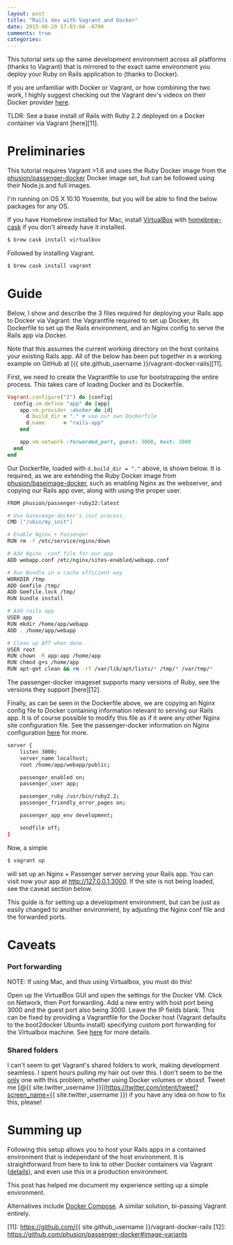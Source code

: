 ```yaml
---
layout: post
title: "Rails dev with Vagrant and Docker"
date: 2015-06-29 17:03:04 -0700
comments: true
categories: 
---
```


This tutorial sets up the same development environment across all platforms (thanks to Vagrant) that is mirrored to the exact same environment you deploy your Ruby on Rails application to (thanks to Docker).

If you are unfamiliar with Docker or Vagrant, or how combining the two work, I highly suggest checking out the Vagrant dev's videos on their Docker provider [here][1].

TLDR: See a base install of Rails with Ruby 2.2 deployed on a Docker container via Vagrant [here][11].

# Preliminaries
This tutorial requires Vagrant >1.6 and uses the Ruby Docker image from the [phusion/passenger-docker](https://github.com/phusion/passenger-docker) Docker image set, but can be followed using their Node.js and full images.

I'm running on OS X 10.10 Yosemite, but you will be able to find the below packages for any OS.

If you have Homebrew installed for Mac, install [VirtualBox][7] with [homebrew-cask][3] if you don't already have it installed.

```bash
$ brew cask install virtualbox
```

Followed by installing Vagrant.

``` bash
$ brew cask install vagrant
```

# Guide
Below, I show and describe the 3 files required for deploying your Rails app to Docker via Vagrant: the Vagrantfile required to set up Docker, its Dockerfile to set up the Rails environment, and an Nginx config to serve the Rails app via Docker.

Note that this assumes the current working directory on the host contains your existing Rails app. All of the below has been put together in a working example on GitHub at [{{ site.github_username }}/vagrant-docker-rails][11].

First, we need to create the Vagrantfile to use for bootstrapping the entire process. This takes care of loading Docker and its Dockerfile.

```ruby
Vagrant.configure("2") do |config|
  config.vm.define "app" do |app|
    app.vm.provider :docker do |d|
      d.build_dir = "." # use our own Dockerfile
      d.name      = "rails-app"
    end

    app.vm.network :forwarded_port, guest: 3000, host: 3000
  end
end

```

Our Dockerfile, loaded with `d.build_dir = "."` above, is shown below. It is required, as we are extending the Ruby Docker image from [phusion/baseimage-docker](https://github.com/phusion/baseimage-docker), such as enabling Nginx as the webserver, and copying our Rails app over, along with using the proper user.

```bash
FROM phusion/passenger-ruby22:latest

# Use baseimage-docker's init process.
CMD ["/sbin/my_init"]

# Enable Nginx + Passenger
RUN rm -f /etc/service/nginx/down

# Add Nginx .conf file for our app
ADD webapp.conf /etc/nginx/sites-enabled/webapp.conf

# Run Bundle in a cache efficient way
WORKDIR /tmp
ADD Gemfile /tmp/
ADD Gemfile.lock /tmp/
RUN bundle install

# Add rails app
USER app
RUN mkdir /home/app/webapp
ADD . /home/app/webapp

# Clean up APT when done.
USER root
RUN chown -R app:app /home/app
RUN chmod g+s /home/app
RUN apt-get clean && rm -rf /var/lib/apt/lists/* /tmp/* /var/tmp/*
```

The passenger-docker imageset supports many versions of Ruby, see the versions they support [here][12].

Finally, as can be seen in the Dockerfile above, we are copying an Nginx config file to Docker containing information relevant to serving our Rails app. It is of course possible to modify this file as if it were any other Nginx site configuration file. See the passenger-docker information on Nginx configuration [here](https://github.com/phusion/passenger-docker#nginx_passenger) for more.

```bash
server {
    listen 3000;
    server_name localhost;
    root /home/app/webapp/public;

    passenger_enabled on;
    passenger_user app;

    passenger_ruby /usr/bin/ruby2.2;
    passenger_friendly_error_pages on;

    passenger_app_env development;

    sendfile off;
}
```

Now, a simple

```bash
$ vagrant up
```

will set up an Nginx + Passenger server serving your Rails app. You can visit now your app at http://127.0.0.1:3000. If the site is not being loaded, see the caveat section below.

This guide is for setting up a development environment, but can be just as easily changed to another environment, by adjusting the Nginx conf file and the forwarded ports.


# Caveats
### Port forwarding
NOTE: If using Mac, and thus using Virtualbox, you must do this!

Open up the VirtualBox GUI and open the settings for the Docker VM. Click on Network, then Port forwarding. Add a new entry with host port being 3000 and the guest port also being 3000. Leave the IP fields blank. This can be fixed by providing a Vagrantfile for the Docker host (Vagrant defaults to the boot2docker Ubuntu install) specifying custom port forwarding for the Virtualbox machine. See [here][10] for more details.

### Shared folders
I can't seem to get Vagrant's shared folders to work, making development seamless. I spent hours pulling my hair out over this. I don't seem to be the [only](http://stackoverflow.com/questions/20240788/shared-volume-in-docker-through-vagrant) one with this problem, whether using Docker volumes or vboxsf. Tweet me [@{{ site.twitter_username }}](https://twitter.com/intent/tweet?screen_name={{ site.twitter_username }})  if you have any idea on how to fix this, please!

# Summing up
Following this setup allows you to host your Rails apps in a contained environment that is independant of the host environment. It is straightforward from here to link to other Docker containers via Vagrant ([details][10]), and even use this in a production environment.

This post has helped me document my experience setting up a simple environment.

Alternatives include [Docker Compose][9]. A similar solution, bi-passing Vagrant entirely.

[1]: http://www.vagrantup.com/blog/feature-preview-vagrant-1-6-docker-dev-environments.html
[2]: https://robots.thoughtbot.com/rails-on-docker
[3]: https://github.com/caskroom/homebrew-cask
[4]: https://docs.docker.com/compose/rails/
[5]: http://docs.vagrantup.com/v2/docker/configuration.html
[6]: https://github.com/phusion/passenger-docker#login_ssh
[7]: https://www.virtualbox.org
[8]: https://github.com/mitchellh/vagrant/wiki/%60vagrant-up%60-hangs-at-%22Waiting-for-VM-to-boot.-This-can-take-a-few-minutes%22
[9]: https://docs.docker.com/compose/
[10]: http://blog.zenika.com/index.php?post/2014/10/07/Setting-up-a-development-environment-using-Docker-and-Vagrant
[11]: https://github.com/{{ site.github_username }}/vagrant-docker-rails
[12]: https://github.com/phusion/passenger-docker#image-variants
